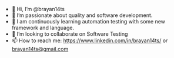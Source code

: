- 👋 Hi, I’m @brayan14ts
- 👀 I’m passionate about quality and software development.
- 🌱 I am continuously learning automation testing with some new framework and language.
- 💞️ I’m looking to collaborate on Software Testing
- 📫 How to reach me: https://www.linkedin.com/in/brayan14ts/ or brayan14ts@gmail.com

<!---
brayan14ts/brayan14ts is a ✨ special ✨ repository because its `README.md` (this file) appears on your GitHub profile.
You can click the Preview link to take a look at your changes.
--->
